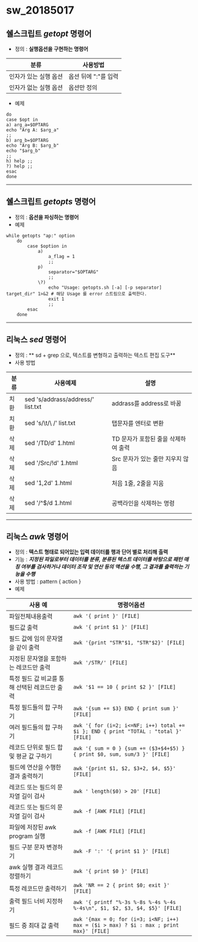 # sw_20185017


## 쉘스크립트 ***getopt*** 명령어
- 정의 : **실행옵션을 구현하는 명령어**


|분류|사용방법|
|---|---|
|인자가 있는 실행 옵션|옵션 뒤에 ":"를 입력|
|인자가 없는 실행 옵션|옵션만 정의|


- 예제
```while getopts "a:b:h" opt
do
case $opt in
a) arg_a=$OPTARG
echo "Arg A: $arg_a"
;;
b) arg_b=$OPTARG
echo "Arg B: $arg_b"
echo "$arg_b"
;;
h) help ;;
?) help ;;
esac
done
```

***
## 쉘스크립트 ***getopts*** 명령어
- 정의 : **옵션을 파싱하는 명령어**
- 예제 
```
while getopts "ap:" option  
    do
        case $option in
            a)
                a_flag = 1
                ;;
            p)
                separator="$OPTARG"
                ;;
            \?)
                echo "Usage: getopts.sh [-a] [-p separator] target_dir" 1>&2 # 해당 Usage 를 error 스트림으로 출력한다.
                exit 1
                ;;
        esac
    done
```

***
## 리눅스 ***sed*** 명령어
- 정의 : ** sd + grep 으로, 텍스트를 변형하고 출력하는 텍스트 편집 도구**
- 사용 방법

|분류|사용예제|설명|
|---|---|---|
|치환|sed 's/addrass/address/' list.txt|addrass를 address로 바꿈|
|치환|sed 's/\t/\ /' list.txt|탭문자를 엔터로 변환|
|삭제|sed '/TD/d' 1.html|TD 문자가 포함된 줄을 삭제하여 출력|
|삭제|sed '/Src/!d' 1.html|Src 문자가 있는 줄만 지우지 않음|
|삭제|sed '1,2d' 1.html| 처음 1줄, 2줄을 지움|
|삭제|sed '/^$/d 1.html|공백라인을 삭제하는 명령|



***
## 리눅스 ***awk*** 명령어
- 정의 : **텍스트 형태로 되어있는 입력 데이터를 행과 단어 별로 처리해 출력**
- 기능 : ***지정된 파일로부터 데이터를 분류, 분류된 텍스트 데이터를 바탕으로 패턴 매칭 여부를 검사하거나 데이터 조작 및 연산 등의 액션을 수행, 그 결과를 출력하는 기능을 수행***
- 사용 방법 : pattern { action }
- 예제 

|사용 예|명령어옵션|
|---|---|
|파일전체내용출력|```awk '{ print }' [FILE]```|
|필드값 출력|```awk '{ print $1 }' [FILE]```|
|필드 값에 임의 문자열을 같이 출력|```awk '{print "STR"$1, "STR"$2}' [FILE]```|
|지정된 문자열을 포함하는 레코드만 출력|```awk '/STR/' [FILE]```|
|특정 필드 값 비교를 통해 선택된 레코드만 출력|```awk '$1 == 10 { print $2 }' [FILE]```|
|특정 필드들의 합 구하기|```awk '{sum += $3} END { print sum }' [FILE]```|
|여러 필드들의 합 구하기|```awk '{ for (i=2; i<=NF; i++) total += $i }; END { print "TOTAL : "total }' [FILE]```|
|레코드 단위로 필드 합 및 평균 값 구하기|```awk '{ sum = 0 } {sum += ($3+$4+$5) } { print $0, sum, sum/3 }' [FILE]```|
|필드에 연산을 수행한 결과 출력하기|```awk '{print $1, $2, $3+2, $4, $5}' [FILE]```|
|레코드 또는 필드의 문자열 길이 검사|```awk ' length($0) > 20' [FILE]```|
|레코드 또는 필드의 문자열 길이 검사|```awk -f [AWK FILE] [FILE]```|
|파일에 저장된 awk program 실행|```awk -f [AWK FILE] [FILE]```|
|필드 구분 문자 변경하기|```awk -F ':' '{ print $1 }' [FILE]```|
|awk 실행 결과 레코드 정렬하기|```awk '{ print $0 }' [FILE]```|
|특정 레코드만 출력하기|```awk 'NR == 2 { print $0; exit }' [FILE]```|
|출력 필드 너비 지정하기|```awk '{ printf "%-3s %-8s %-4s %-4s %-4s\n", $1, $2, $3, $4, $5}' [FILE]```|
|필드 중 최대 값 출력|```awk '{max = 0; for (i=3; i<NF; i++) max = ($i > max) ? $i : max ; print max}' [FILE]```|
